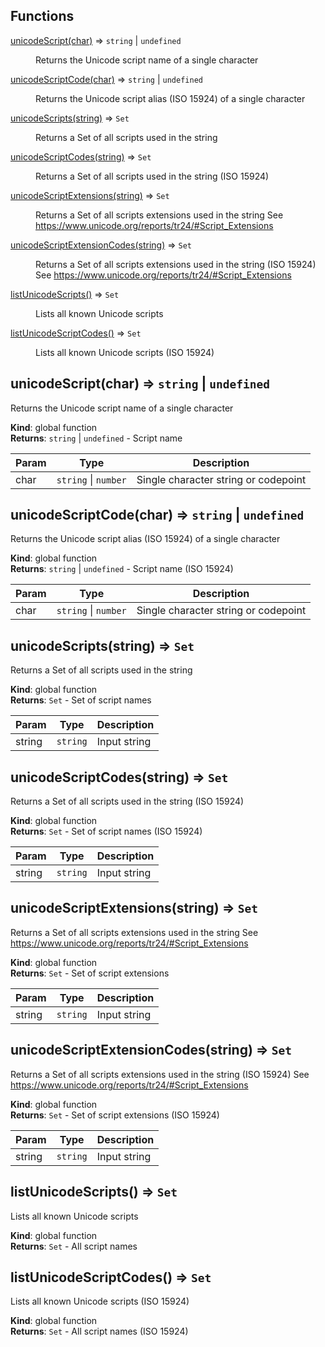 ## Functions

<dl>
<dt><a href="#unicodeScript">unicodeScript(char)</a> ⇒ <code>string</code> | <code>undefined</code></dt>
<dd><p>Returns the Unicode script name of a single character</p>
</dd>
<dt><a href="#unicodeScriptCode">unicodeScriptCode(char)</a> ⇒ <code>string</code> | <code>undefined</code></dt>
<dd><p>Returns the Unicode script alias (ISO 15924) of a single character</p>
</dd>
<dt><a href="#unicodeScripts">unicodeScripts(string)</a> ⇒ <code>Set</code></dt>
<dd><p>Returns a Set of all scripts used in the string</p>
</dd>
<dt><a href="#unicodeScriptCodes">unicodeScriptCodes(string)</a> ⇒ <code>Set</code></dt>
<dd><p>Returns a Set of all scripts used in the string (ISO 15924)</p>
</dd>
<dt><a href="#unicodeScriptExtensions">unicodeScriptExtensions(string)</a> ⇒ <code>Set</code></dt>
<dd><p>Returns a Set of all scripts extensions used in the string
See <a href="https://www.unicode.org/reports/tr24/#Script_Extensions">https://www.unicode.org/reports/tr24/#Script_Extensions</a></p>
</dd>
<dt><a href="#unicodeScriptExtensionCodes">unicodeScriptExtensionCodes(string)</a> ⇒ <code>Set</code></dt>
<dd><p>Returns a Set of all scripts extensions used in the string (ISO 15924)
See <a href="https://www.unicode.org/reports/tr24/#Script_Extensions">https://www.unicode.org/reports/tr24/#Script_Extensions</a></p>
</dd>
<dt><a href="#listUnicodeScripts">listUnicodeScripts()</a> ⇒ <code>Set</code></dt>
<dd><p>Lists all known Unicode scripts</p>
</dd>
<dt><a href="#listUnicodeScriptCodes">listUnicodeScriptCodes()</a> ⇒ <code>Set</code></dt>
<dd><p>Lists all known Unicode scripts (ISO 15924)</p>
</dd>
</dl>

<a name="unicodeScript"></a>

## unicodeScript(char) ⇒ <code>string</code> \| <code>undefined</code>
Returns the Unicode script name of a single character

**Kind**: global function  
**Returns**: <code>string</code> \| <code>undefined</code> - Script name  

| Param | Type | Description |
| --- | --- | --- |
| char | <code>string</code> \| <code>number</code> | Single character string or codepoint |

<a name="unicodeScriptCode"></a>

## unicodeScriptCode(char) ⇒ <code>string</code> \| <code>undefined</code>
Returns the Unicode script alias (ISO 15924) of a single character

**Kind**: global function  
**Returns**: <code>string</code> \| <code>undefined</code> - Script name (ISO 15924)  

| Param | Type | Description |
| --- | --- | --- |
| char | <code>string</code> \| <code>number</code> | Single character string or codepoint |

<a name="unicodeScripts"></a>

## unicodeScripts(string) ⇒ <code>Set</code>
Returns a Set of all scripts used in the string

**Kind**: global function  
**Returns**: <code>Set</code> - Set of script names  

| Param | Type | Description |
| --- | --- | --- |
| string | <code>string</code> | Input string |

<a name="unicodeScriptCodes"></a>

## unicodeScriptCodes(string) ⇒ <code>Set</code>
Returns a Set of all scripts used in the string (ISO 15924)

**Kind**: global function  
**Returns**: <code>Set</code> - Set of script names (ISO 15924)  

| Param | Type | Description |
| --- | --- | --- |
| string | <code>string</code> | Input string |

<a name="unicodeScriptExtensions"></a>

## unicodeScriptExtensions(string) ⇒ <code>Set</code>
Returns a Set of all scripts extensions used in the string
See https://www.unicode.org/reports/tr24/#Script_Extensions

**Kind**: global function  
**Returns**: <code>Set</code> - Set of script extensions  

| Param | Type | Description |
| --- | --- | --- |
| string | <code>string</code> | Input string |

<a name="unicodeScriptExtensionCodes"></a>

## unicodeScriptExtensionCodes(string) ⇒ <code>Set</code>
Returns a Set of all scripts extensions used in the string (ISO 15924)
See https://www.unicode.org/reports/tr24/#Script_Extensions

**Kind**: global function  
**Returns**: <code>Set</code> - Set of script extensions (ISO 15924)  

| Param | Type | Description |
| --- | --- | --- |
| string | <code>string</code> | Input string |

<a name="listUnicodeScripts"></a>

## listUnicodeScripts() ⇒ <code>Set</code>
Lists all known Unicode scripts

**Kind**: global function  
**Returns**: <code>Set</code> - All script names  
<a name="listUnicodeScriptCodes"></a>

## listUnicodeScriptCodes() ⇒ <code>Set</code>
Lists all known Unicode scripts (ISO 15924)

**Kind**: global function  
**Returns**: <code>Set</code> - All script names (ISO 15924)  
